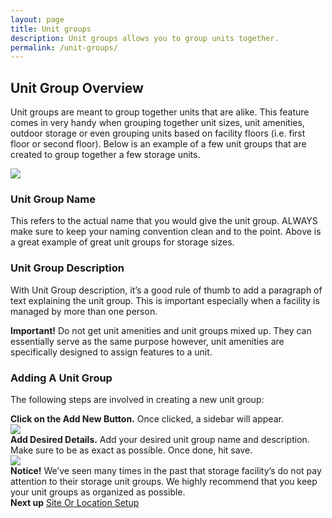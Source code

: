 ```yaml
---
layout: page
title: Unit groups
description: Unit groups allows you to group units together.
permalink: /unit-groups/
---
```


<h2 class="mb-3 fs-2">Unit Group Overview</h2>

<p class="lead mb-4">Unit groups are meant to group together units that are alike. This feature comes in very handy when grouping together unit sizes, unit amenities, outdoor storage or even grouping units based on facility floors (i.e. first floor or second floor). Below is an example of a few unit groups that are created to group together a few storage units.  </p>

<img src="https://assets.cubikil.com/frontend/documentation/unit-group-examples.jpeg" class="img-fluid rounded-3 shadow-sm mb-4" />

<h3 class="mb-3 fs-5">Unit Group Name</h3>
<p class="lead mb-4">This refers to the actual name that you would give the unit group. ALWAYS make sure to keep your naming convention clean and to the point. Above is a great example of great unit groups for storage sizes. </p>

<h3 class="mb-3 fs-5">Unit Group Description</h3>
<p class="lead mb-4">With Unit Group description, it’s a good rule of thumb to add a paragraph of text explaining the unit group. This is important especially when a facility is managed by more than one person.</p>

<div class="alert bg-grad-2 text-white mb-4" role="alert">
<i class="fa-solid fa-circle-exclamation"></i>
  <b class="mx-2">Important!</b>
Do not get unit amenities and unit groups mixed up. They can essentially serve as the same purpose however, unit amenities are specifically designed to assign features to a unit.
</div>

<h3 class="mb-3 fs-4" id="AddingUnitGroup">Adding A Unit Group</h3>

<p class="lead mb-4">The following steps are involved in creating a new unit group:</p>

<div class="d-flex flex-row gap-2 align-items-center mb-3">
<i class="fa-solid fa-circle-1 fs-1"></i><span><b>Click on the Add New Button.</b> Once clicked, a sidebar will appear.</span>
</div>
<img src="https://assets.cubikil.com/frontend/documentation/add-new-btn.jpeg" class="img-fluid rounded-3 shadow-sm mb-4" />

<div class="d-flex flex-row gap-2 align-items-center mb-3">
<i class="fa-solid fa-circle-2 fs-1"></i><span><b>Add Desired Details.</b> Add your desired unit group name and description. Make sure to be as exact as possible. Once done, hit save.</span>
</div>
<img src="https://assets.cubikil.com/frontend/documentation/add-unit-group.jpeg" class="img-fluid rounded-3 shadow-sm mb-4" />

<div class="alert bg-warning text-dark mb-5" role="alert">
<i class="fa-solid fa-circle-exclamation"></i>
  <b class="mx-2">Notice!</b>
We’ve seen many times in the past that storage facility’s do not pay attention to their storage unit groups. We highly recommend that you keep your unit groups as organized as possible. 
</div>

<div class="bg-light rounded-3 p-3 d-flex flex-row justify-content-between">
<b>Next up</b>
<span>
<a href="{{ "/site-location/" | relative_url }}" class="text-decoration-none fw-bold">Site Or Location Setup</a>
</span>
</div>
